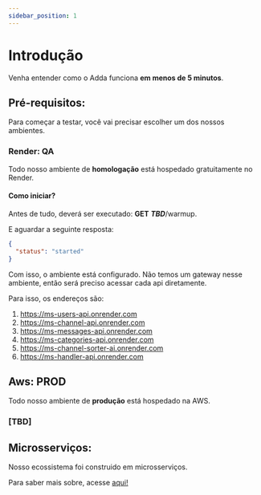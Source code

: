 ```yaml
---
sidebar_position: 1
---
```


# Introdução

Venha entender como o Adda funciona **em menos de 5 minutos**.

## Pré-requisitos:

Para começar a testar, você vai precisar escolher um dos nossos ambientes.

### Render: QA

Todo nosso ambiente de **homologação** está hospedado gratuitamente no Render.

#### Como iniciar?

Antes de tudo, deverá ser executado: **GET** **_TBD_**/warmup.

E aguardar a seguinte resposta:

```json
{
  "status": "started"
}
```

Com isso, o ambiente está configurado. Não temos um gateway nesse ambiente, então será preciso acessar cada api diretamente.

Para isso, os endereços são:

1. https://ms-users-api.onrender.com
2. https://ms-channel-api.onrender.com
3. https://ms-messages-api.onrender.com
4. https://ms-categories-api.onrender.com
5. https://ms-channel-sorter-ai.onrender.com
6. https://ms-handler-api.onrender.com

## Aws: PROD

Todo nosso ambiente de **produção** está hospedado na AWS.

### [TBD]

## Microsserviços:

Nosso ecossistema foi construido em microsserviços.

Para saber mais sobre, acesse [aqui!](/docs/microsservicos)
